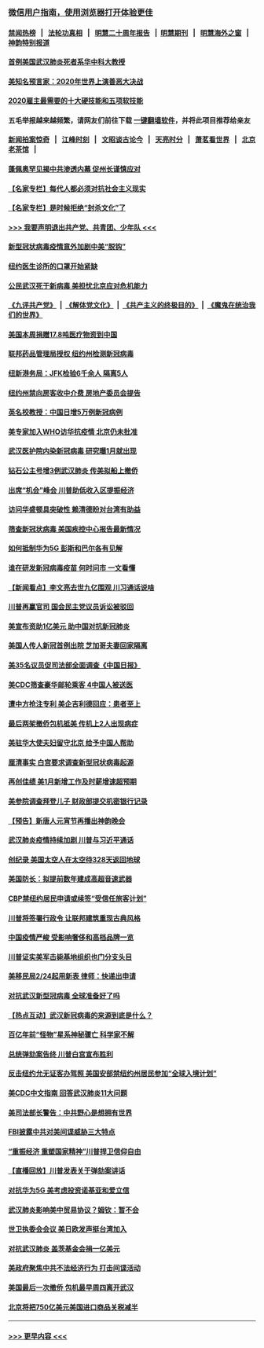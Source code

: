### [微信用户指南，使用浏览器打开体验更佳](https://github.com/gfw-breaker/banned-news1/blob/master/indexes/wechat-guide.md?t=0)
#### [禁闻热榜](热点新闻.md?t=0)  &nbsp;&nbsp;|&nbsp;&nbsp; [法轮功真相](https://github.com/gfw-breaker/truth/blob/master/README.md?t=0) &nbsp;&nbsp;|&nbsp;&nbsp; [明慧二十周年报告](https://github.com/gfw-breaker/mh-reports/blob/master/README.md?t=0) &nbsp;&nbsp;|&nbsp;&nbsp;[明慧期刊](https://github.com/gfw-breaker/mh-qikan) &nbsp;&nbsp;|&nbsp;&nbsp; [明慧海外之窗](https://github.com/gfw-breaker/mh-news/blob/master/README.md?t=0) &nbsp;&nbsp;|&nbsp;&nbsp; [神韵特别报道](https://github.com/gfw-breaker/mh-news/blob/master/shenyun.md?t=0)
#### [首例美国武汉肺炎死者系华中科大教授](../pages/nsc412/n11855500.md?t=02100055) 
#### [美知名预言家：2020年世界上演善恶大决战](../pages/nsc412/n11855418.md?t=02100055) 
#### [2020雇主最需要的十大硬技能和五项软技能](../pages/nsc412/n11850953.md?t=02100055) 
#### 五毛举报越来越频繁，请网友们前往下载 [一键翻墙软件](https://github.com/gfw-breaker/ssr-accounts)，并将此项目推荐给亲友
#### [新闻拍案惊奇](https://github.com/gfw-breaker/banned-news1/blob/master/pages/link4.md) &nbsp;&nbsp;|&nbsp;&nbsp; [江峰时刻](https://github.com/gfw-breaker/banned-news1/blob/master/pages/link4.md) &nbsp;&nbsp;|&nbsp;&nbsp; [文昭谈古论今](https://github.com/gfw-breaker/banned-news1/blob/master/pages/link4.md) &nbsp;&nbsp;|&nbsp;&nbsp; [天亮时分](https://github.com/gfw-breaker/banned-news1/blob/master/pages/link4.md) &nbsp;&nbsp;|&nbsp;&nbsp; [萧茗看世界](https://github.com/gfw-breaker/banned-news1/blob/master/pages/link4.md) &nbsp;&nbsp;|&nbsp;&nbsp; [北京老茶馆](https://github.com/gfw-breaker/banned-news1/blob/master/pages/link4.md) &nbsp;&nbsp;|&nbsp;&nbsp; 
#### [蓬佩奥罕见揭中共渗透内幕 促州长谨慎应对](../pages/nsc412/n11854685.md?t=02100055) 
#### [【名家专栏】每代人都必须对抗社会主义现实](../pages/nsc412/n11831412.md?t=02100055) 
#### [【名家专栏】是时候拒绝“封杀文化”了](../pages/nsc412/n11814093.md?t=02100055) 
#### [>>> 我要声明退出共产党、共青团、少年队 <<<](https://github.com/begood0513/goodnews/blob/master/quit/letter.md) 
#### [新型冠状病毒疫情意外加剧中美“脱钩”](../pages/nsc412/n11854475.md?t=02100055) 
#### [纽约医生诊所的口罩开始紧缺](../pages/nsc412/n11853364.md?t=02100055) 
#### [公民武汉死于新病毒 美担忧北京应对危机能力](../pages/nsc412/n11854331.md?t=02100055) 
#### [《九评共产党》](https://github.com/begood0513/9ping.md/blob/master/README.md) &nbsp;|&nbsp; [《解体党文化》](../../../../jtdwh.md/blob/master/README.md)  &nbsp;|&nbsp; [《共产主义的终极目的》](../../../../gczydzjmd.md/blob/master/README.md) &nbsp;|&nbsp; [《魔鬼在统治我们的世界》](../../../../mgztzwmdsj.md/blob/master/README.md) 
#### [美国本周捐赠17.8吨医疗物资到中国](../pages/nsc412/n11854269.md?t=02100055) 
#### [联邦药品管理局授权  纽约州检测新冠病毒](../pages/nsc412/n11853371.md?t=02100055) 
#### [纽新港务局：JFK检验6千余人  隔离5人](../pages/nsc412/n11853366.md?t=02100055) 
#### [纽约州禁向房客收中介费  房地产委员会提告](../pages/nsc412/n11853360.md?t=02100055) 
#### [英名校教授：中国日增5万例新冠病例](../pages/nsc412/n11854174.md?t=02100055) 
#### [美专家加入WHO访华抗疫情 北京仍未批准](../pages/nsc412/n11854043.md?t=02100055) 
#### [武汉医护院内染新冠病毒 研究曝1月就出现](../pages/nsc412/n11852928.md?t=02100055) 
#### [钻石公主号增3例武汉肺炎 传美拟船上撤侨](../pages/nsc412/n11853240.md?t=02100055) 
#### [出席“机会”峰会 川普助低收入区提振经济](../pages/nsc412/n11853232.md?t=02100055) 
#### [访问华盛顿具突破性 赖清德盼对台湾有助益](../pages/nsc412/n11853129.md?t=02100055) 
#### [筛查新冠状病毒 美国疾控中心报告最新情况](../pages/nsc412/n11853070.md?t=02100055) 
#### [如何抵制华为5G 彭斯和巴尔各有见解](../pages/nsc412/n11852535.md?t=02100055) 
#### [谁在研发新冠病毒疫苗 何时问市 一文看懂](../pages/nsc412/n11852840.md?t=02100055) 
#### [【新闻看点】李文亮去世九亿围观 川习通话说啥](../pages/nsc412/n11852360.md?t=02100055) 
#### [川普再赢官司 国会民主党议员诉讼被驳回](../pages/nsc412/n11852287.md?t=02100055) 
#### [美宣布资助1亿美元 助中国对抗新冠肺炎](../pages/nsc412/n11852531.md?t=02100055) 
#### [美国人传人新冠首例出院 芝加哥夫妻回家隔离](../pages/nsc412/n11852452.md?t=02100055) 
#### [美35名议员促司法部全面调查《中国日报》](../pages/nsc412/n11852435.md?t=02100055) 
#### [美CDC筛查豪华邮轮乘客 4中国人被送医](../pages/nsc412/n11852085.md?t=02100055) 
#### [遭中方抢注专利 美企吉利德回应：患者至上](../pages/nsc412/n11852037.md?t=02100055) 
#### [最后两架撤侨包机抵美 传机上2人出现病症](../pages/nsc412/n11852173.md?t=02100055) 
#### [美驻华大使夫妇留守北京 给予中国人帮助](../pages/nsc412/n11852165.md?t=02100055) 
#### [厘清事实 白宫要求调查新型冠状病毒起源](../pages/nsc412/n11852106.md?t=02100055) 
#### [再创佳绩 美1月新增工作及时薪增速超预期](../pages/nsc412/n11852174.md?t=02100055) 
#### [美参院调查拜登儿子 财政部提交机密银行记录](../pages/nsc412/n11851808.md?t=02100055) 
#### [【预告】新唐人元宵节再播出神韵晚会](../pages/nsc412/n11843192.md?t=02100055) 
#### [武汉肺炎疫情持续加剧 川普与习近平通话](../pages/nsc412/n11851613.md?t=02100055) 
#### [创纪录 美国太空人在太空待328天返回地球](../pages/nsc412/n11851266.md?t=02100055) 
#### [美国防长：拟提前数年建成高超音速武器](../pages/nsc412/n11850959.md?t=02100055) 
#### [CBP禁纽约居民申请或续签“受信任旅客计划”](../pages/nsc412/n11850857.md?t=02100055) 
#### [川普将签署行政令 让联邦建筑重现古典风格](../pages/nsc412/n11850654.md?t=02100055) 
#### [中国疫情严峻 受影响奢侈和高档品牌一览](../pages/nsc412/n11850319.md?t=02100055) 
#### [川普证实美军击毙基地组织也门分支头目](../pages/nsc412/n11850383.md?t=02100055) 
#### [美移民局2/24起用新表 律师：快递出申请](../pages/nsc412/n11848220.md?t=02100055) 
#### [对抗武汉新型冠病毒 全球准备好了吗](../pages/nsc412/n11850142.md?t=02100055) 
#### [【热点互动】武汉新冠病毒的来源到底是什么？](../pages/nsc412/n11849749.md?t=02100055) 
#### [百亿年前“怪物”星系神秘骤亡 科学家不解](../pages/nsc412/n11849863.md?t=02100055) 
#### [总统弹劾案告终 川普白宫宣布胜利](../pages/nsc412/n11849985.md?t=02100055) 
#### [反击纽约允无证客办驾照  美国安部禁纽约州居民参加“全球入境计划”](../pages/nsc412/n11849828.md?t=02100055) 
#### [美CDC中文指南 回答武汉肺炎11大问题](../pages/nsc412/n11849703.md?t=02100055) 
#### [美司法部长警告：中共野心是想拥有世界](../pages/nsc412/n11849769.md?t=02100055) 
#### [FBI披露中共对美间谍威胁三大特点](../pages/nsc412/n11849700.md?t=02100055) 
#### [“重振经济 重塑国家精神”川普捍卫信仰自由](../pages/nsc412/n11849641.md?t=02100055) 
#### [【直播回放】川普发表关于弹劾案讲话](../pages/nsc412/n11849472.md?t=02100055) 
#### [对抗华为5G 美考虑投资诺基亚和爱立信](../pages/nsc412/n11849510.md?t=02100055) 
#### [武汉肺炎影响美中贸易协议？姆钦：暂不会](../pages/nsc412/n11849497.md?t=02100055) 
#### [世卫执委会会议 美日欧发声挺台湾加入](../pages/nsc412/n11849433.md?t=02100055) 
#### [对抗武汉肺炎 盖茨基金会捐一亿美元](../pages/nsc412/n11848953.md?t=02100055) 
#### [美政府聚焦中共不法经济行为 打击间谍活动](../pages/nsc412/n11849322.md?t=02100055) 
#### [美国最后一次撤侨 包机最早周四离开武汉](../pages/nsc412/n11849395.md?t=02100055) 
#### [北京将把750亿美元美国进口商品关税减半](../pages/nsc412/n11848896.md?t=02100055) 

----
#### [ >>> 更早内容 <<< ](../indexes/nsc412-earlier.md)
